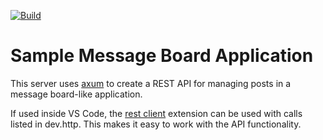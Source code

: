 [![Build](https://github.com/mstephenp/post-rs/actions/workflows/build_status.yml/badge.svg)](https://github.com/mstephenp/post-rs/actions/workflows/build_status.yml)

# Sample Message Board Application
This server uses [axum](https://github.com/tokio-rs/axum/) to create a REST API for managing posts in a message board-like application.

If used inside VS Code, the [rest client](https://github.com/Huachao/vscode-restclient) extension can be used with calls listed in dev.http. This makes it easy to work with the API functionality.
